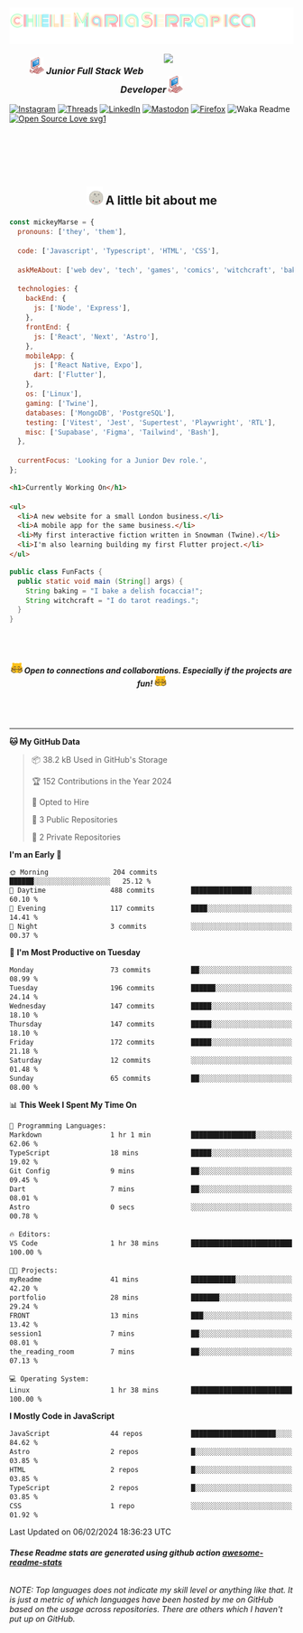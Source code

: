 <h2><img align='center' src="./img/name-title.svg"></h2>
<img align='right' src="https://media.giphy.com/media/clffiicvvmhXrYaAs8/giphy.gif" width="230">
<h3 align='center'><img src="./img/pink_computer.gif" width="25"> <em>Junior Full Stack Web Developer</em> <img src="./img/pink_computer.gif" width="25"> 
</h3>

[![Instagram](https://img.shields.io/badge/@mickeymarse-%23E4405F.svg?style=social-pink&logo=Instagram&logoColor=white)](https://www.instagram.com/mickeymarse/)
[![Threads](https://img.shields.io/badge/@mickeymarse-000000?style=social-pink&logo=Threads&logoColor=white)](https://www.threads.net/@mickeymarse)
[![LinkedIn](https://img.shields.io/badge/linkedin-%230077B5.svg?style=social-pink&logo=linkedin&logoColor=white)](https://www.linkedin.com/in/michele-maria-serrapica-b50963288/)
[![Mastodon](https://img.shields.io/badge/-@mickeymarse-%232B90D9?style=social-pinke&logo=mastodon&logoColor=white)](https://tech.lgbt/@mickeymarse)
[![Firefox](https://img.shields.io/badge/website/portfolio-FF7139?style=social-pink&logo=Firefox-Browser&logoColor=white)](https://www.mickeymarse.dev/)
![Waka Readme](https://github.com/anmol098/anmol098/workflows/Waka%20Readme/badge.svg)
[![Open Source Love svg1](https://badges.frapsoft.com/os/v1/open-source.svg?v=103)](https://github.com/ellerbrock/open-source-badges/)

<br /><br /><br /><br />

<h2 align='center'> <img src="./img/full-moon.gif" width="30"> A little bit about me</h2>

```javascript
const mickeyMarse = {
  pronouns: ['they', 'them'],

  code: ['Javascript', 'Typescript', 'HTML', 'CSS'],

  askMeAbout: ['web dev', 'tech', 'games', 'comics', 'witchcraft', 'baking'],

  technologies: {
    backEnd: {
      js: ['Node', 'Express'],
    },
    frontEnd: {
      js: ['React', 'Next', 'Astro'],
    },
    mobileApp: {
      js: ['React Native, Expo'],
      dart: ['Flutter'],
    },
    os: ['Linux'],
    gaming: ['Twine'],
    databases: ['MongoDB', 'PostgreSQL'],
    testing: ['Vitest', 'Jest', 'Supertest', 'Playwright', 'RTL'],
    misc: ['Supabase', 'Figma', 'Tailwind', 'Bash'],
  },

  currentFocus: 'Looking for a Junior Dev role.',
};
```

```html
<h1>Currently Working On</h1>

<ul>
  <li>A new website for a small London business.</li>
  <li>A mobile app for the same business.</li>
  <li>My first interactive fiction written in Snowman (Twine).</li>
  <li>I'm also learning building my first Flutter project.</li>
</ul>
```

```java
public class FunFacts {
  public static void main (String[] args) {
    String baking = "I bake a delish focaccia!";
    String witchcraft = "I do tarot readings.";
  }
}
```

<br></br>

<h5 align='center'><img src="./img/meow_hug.png" width="20"> <b>Open to connections and collaborations. Especially if the projects are fun!</b> <img src="./img/meow_hug.png" width="20"></h5>

<br></br>

---

<!--START_SECTION:waka-->
**🐱 My GitHub Data** 

> 📦 38.2 kB Used in GitHub's Storage 
 > 
> 🏆 152 Contributions in the Year 2024
 > 
> 💼 Opted to Hire
 > 
> 📜 3 Public Repositories 
 > 
> 🔑 2 Private Repositories 
 > 
**I'm an Early 🐤** 

```text
🌞 Morning                204 commits         ██████░░░░░░░░░░░░░░░░░░░   25.12 % 
🌆 Daytime                488 commits         ███████████████░░░░░░░░░░   60.10 % 
🌃 Evening                117 commits         ████░░░░░░░░░░░░░░░░░░░░░   14.41 % 
🌙 Night                  3 commits           ░░░░░░░░░░░░░░░░░░░░░░░░░   00.37 % 
```
📅 **I'm Most Productive on Tuesday** 

```text
Monday                   73 commits          ██░░░░░░░░░░░░░░░░░░░░░░░   08.99 % 
Tuesday                  196 commits         ██████░░░░░░░░░░░░░░░░░░░   24.14 % 
Wednesday                147 commits         █████░░░░░░░░░░░░░░░░░░░░   18.10 % 
Thursday                 147 commits         █████░░░░░░░░░░░░░░░░░░░░   18.10 % 
Friday                   172 commits         █████░░░░░░░░░░░░░░░░░░░░   21.18 % 
Saturday                 12 commits          ░░░░░░░░░░░░░░░░░░░░░░░░░   01.48 % 
Sunday                   65 commits          ██░░░░░░░░░░░░░░░░░░░░░░░   08.00 % 
```


📊 **This Week I Spent My Time On** 

```text
💬 Programming Languages: 
Markdown                 1 hr 1 min          ████████████████░░░░░░░░░   62.06 % 
TypeScript               18 mins             █████░░░░░░░░░░░░░░░░░░░░   19.02 % 
Git Config               9 mins              ██░░░░░░░░░░░░░░░░░░░░░░░   09.45 % 
Dart                     7 mins              ██░░░░░░░░░░░░░░░░░░░░░░░   08.01 % 
Astro                    0 secs              ░░░░░░░░░░░░░░░░░░░░░░░░░   00.78 % 

🔥 Editors: 
VS Code                  1 hr 38 mins        █████████████████████████   100.00 % 

🐱‍💻 Projects: 
myReadme                 41 mins             ███████████░░░░░░░░░░░░░░   42.20 % 
portfolio                28 mins             ███████░░░░░░░░░░░░░░░░░░   29.24 % 
FRONT                    13 mins             ███░░░░░░░░░░░░░░░░░░░░░░   13.42 % 
session1                 7 mins              ██░░░░░░░░░░░░░░░░░░░░░░░   08.01 % 
the_reading_room         7 mins              ██░░░░░░░░░░░░░░░░░░░░░░░   07.13 % 

💻 Operating System: 
Linux                    1 hr 38 mins        █████████████████████████   100.00 % 
```

**I Mostly Code in JavaScript** 

```text
JavaScript               44 repos            █████████████████████░░░░   84.62 % 
Astro                    2 repos             █░░░░░░░░░░░░░░░░░░░░░░░░   03.85 % 
HTML                     2 repos             █░░░░░░░░░░░░░░░░░░░░░░░░   03.85 % 
TypeScript               2 repos             █░░░░░░░░░░░░░░░░░░░░░░░░   03.85 % 
CSS                      1 repo              ░░░░░░░░░░░░░░░░░░░░░░░░░   01.92 % 
```




 Last Updated on 06/02/2024 18:36:23 UTC
<!--END_SECTION:waka-->

###### **These Readme stats are generated using github action [awesome-readme-stats](https://github.com/anmol098/waka-readme-stats)**

###### NOTE: Top languages does not indicate my skill level or anything like that. It is just a metric of which languages have been hosted by me on GitHub based on the usage across repositories. There are others which I haven't put up on GitHub.
